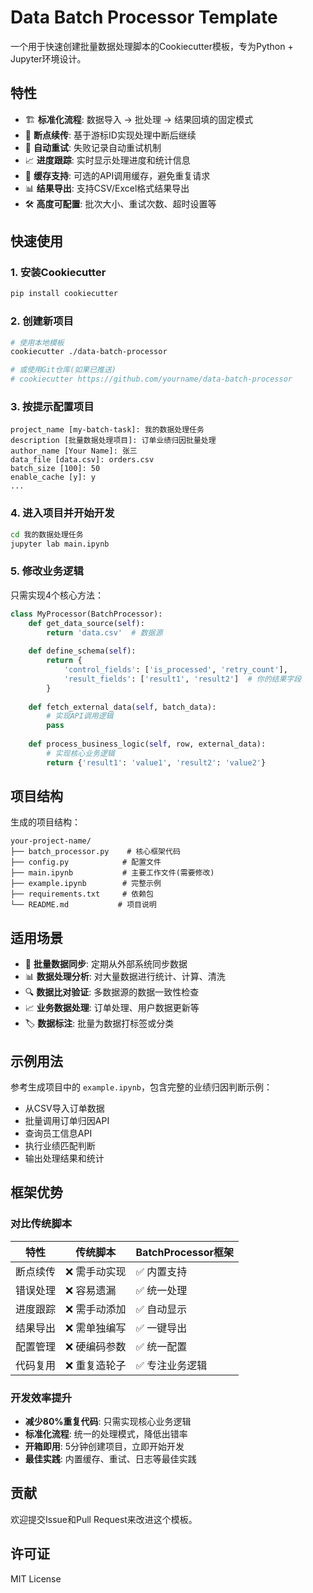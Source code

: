 # Data Batch Processor Template

一个用于快速创建批量数据处理脚本的Cookiecutter模板，专为Python + Jupyter环境设计。

## 特性

- 🏗️ **标准化流程**: 数据导入 → 批处理 → 结果回填的固定模式
- 🔄 **断点续传**: 基于游标ID实现处理中断后继续
- 🔁 **自动重试**: 失败记录自动重试机制
- 📈 **进度跟踪**: 实时显示处理进度和统计信息
- 💾 **缓存支持**: 可选的API调用缓存，避免重复请求
- 📊 **结果导出**: 支持CSV/Excel格式结果导出
- 🛠️ **高度可配置**: 批次大小、重试次数、超时设置等

## 快速使用

### 1. 安装Cookiecutter

```bash
pip install cookiecutter
```

### 2. 创建新项目

```bash
# 使用本地模板
cookiecutter ./data-batch-processor

# 或使用Git仓库(如果已推送)
# cookiecutter https://github.com/yourname/data-batch-processor
```

### 3. 按提示配置项目

```
project_name [my-batch-task]: 我的数据处理任务
description [批量数据处理项目]: 订单业绩归因批量处理
author_name [Your Name]: 张三
data_file [data.csv]: orders.csv
batch_size [100]: 50
enable_cache [y]: y
...
```

### 4. 进入项目并开始开发

```bash
cd 我的数据处理任务
jupyter lab main.ipynb
```

### 5. 修改业务逻辑

只需实现4个核心方法：

```python
class MyProcessor(BatchProcessor):
    def get_data_source(self):
        return 'data.csv'  # 数据源
    
    def define_schema(self):
        return {
            'control_fields': ['is_processed', 'retry_count'],
            'result_fields': ['result1', 'result2']  # 你的结果字段
        }
    
    def fetch_external_data(self, batch_data):
        # 实现API调用逻辑
        pass
    
    def process_business_logic(self, row, external_data):
        # 实现核心业务逻辑
        return {'result1': 'value1', 'result2': 'value2'}
```

## 项目结构

生成的项目结构：

```
your-project-name/
├── batch_processor.py    # 核心框架代码
├── config.py            # 配置文件
├── main.ipynb           # 主要工作文件(需要修改)
├── example.ipynb        # 完整示例
├── requirements.txt     # 依赖包
└── README.md           # 项目说明
```

## 适用场景

- 🔄 **批量数据同步**: 定期从外部系统同步数据
- 📊 **数据处理分析**: 对大量数据进行统计、计算、清洗
- 🔍 **数据比对验证**: 多数据源的数据一致性检查
- 📈 **业务数据处理**: 订单处理、用户数据更新等
- 🏷️ **数据标注**: 批量为数据打标签或分类

## 示例用法

参考生成项目中的 `example.ipynb`，包含完整的业绩归因判断示例：

- 从CSV导入订单数据
- 批量调用订单归因API
- 查询员工信息API
- 执行业绩匹配判断
- 输出处理结果和统计

## 框架优势

### 对比传统脚本

| 特性 | 传统脚本 | BatchProcessor框架 |
|------|---------|-------------------|
| 断点续传 | ❌ 需手动实现 | ✅ 内置支持 |
| 错误处理 | ❌ 容易遗漏 | ✅ 统一处理 |
| 进度跟踪 | ❌ 需手动添加 | ✅ 自动显示 |
| 结果导出 | ❌ 需单独编写 | ✅ 一键导出 |
| 配置管理 | ❌ 硬编码参数 | ✅ 统一配置 |
| 代码复用 | ❌ 重复造轮子 | ✅ 专注业务逻辑 |

### 开发效率提升

- **减少80%重复代码**: 只需实现核心业务逻辑
- **标准化流程**: 统一的处理模式，降低出错率
- **开箱即用**: 5分钟创建项目，立即开始开发
- **最佳实践**: 内置缓存、重试、日志等最佳实践

## 贡献

欢迎提交Issue和Pull Request来改进这个模板。

## 许可证

MIT License